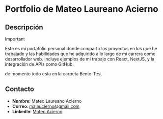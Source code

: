 # Portfolio de Mateo Laureano Acierno

## Descripción

>[!IMPORTANT]
Este es mi portafolio personal donde comparto los proyectos en los que he trabajado y las habilidades que he adquirido a lo largo de mi carrera como desarrollador web. Incluye ejemplos de mi trabajo con React, NextJS, y la integración de APIs como GitHub.

de momento todo esta en la carpeta Bento-Test


## Contacto

- **Nombre**: Mateo Laureano Acierno
- **Correo**: malaucierno@gmail.com
- **LinkedIn**: [Mateo Acierno](https://www.linkedin.com/in/mateo-acierno/)
